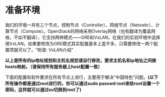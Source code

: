 # 准备环境

我们的环境一共有三个节点，控制节点（Controller）、网络节点（Netowkr）、计算节点（Compute）。OpenStack的网络采用Overlay网络（也有翻译为覆盖网络，不如不翻译），它支持两种模式——GRE和VxLAN，在我们的实验环境中选择用VxLAN。如果要修改为GRE模式其实配置基本上差不多，只需要修改一两个配置项就可以了。“附录: VxLAN介绍”

**以上是所有的ip地址规划和主机名规划请自行修改，要求主机名和ip地址之间做hosts映射。（请保持所有服务器上host配置一致）**

下面的配置和软件要求在所有节点上进行，主要用于解决“中国特色”问题。**(以下所有操作都是通过root进行的，你可以通过sudo passwd root来给root设置一个密码，这样就可以通过su切换到root了)**

